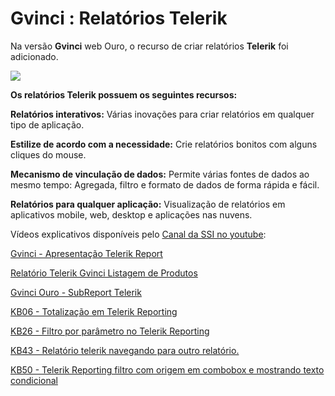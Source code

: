 # Gvinci : Relatórios Telerik

Na versão **Gvinci** web Ouro, o recurso de criar relatórios **Telerik** foi adicionado.

![](http://www.gvinci.com.br/manual/telerik-reporting1gv5.png)

**Os relatórios Telerik possuem os seguintes recursos:**

**Relatórios interativos:** Várias inovações para criar relatórios em qualquer tipo de aplicação.

**Estilize de acordo com a necessidade:** Crie relatórios bonitos com alguns cliques do mouse.

**Mecanismo de vinculação de dados:** Permite várias fontes de dados ao mesmo tempo: Agregada, filtro e formato de dados de forma rápida e fácil.

**Relatórios para qualquer aplicação:** Visualização de relatórios em aplicativos mobile, web, desktop e aplicações nas nuvens.

Vídeos explicativos disponíveis pelo [Canal da SSI no youtube](https://www.youtube.com/user/SSITecnologia):

[Gvinci - Apresentação Telerik Report](https://www.youtube.com/watch?v=p0bmaT8dyAM)

[Relatório Telerik Gvinci Listagem de Produtos](https://www.youtube.com/watch?v=dPP5nx3Yu_k)

[Gvinci Ouro - SubReport Telerik](https://www.youtube.com/watch?v=0JSyD8YHCxY)

[KB06 - Totalização em Telerik Reporting](https://www.youtube.com/watch?v=OS7jaQx9SJo)

[KB26 - Filtro por parâmetro no Telerik Reporting](https://www.youtube.com/watch?v=cl-jEWtYnBI)

[KB43 - Relatório telerik navegando para outro relatório.](https://www.youtube.com/watch?v=XNoqFTi-qQ4)

[KB50 - Telerik Reporting filtro com origem em combobox e mostrando texto condicional](https://www.youtube.com/watch?v=vUW-ZlNqfDM)

